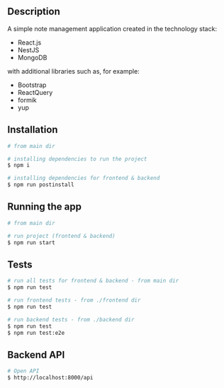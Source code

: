 ## Description

A simple note management application created in the technology stack:

- React.js
- NestJS
- MongoDB

with additional libraries such as, for example:

- Bootstrap
- ReactQuery
- formik
- yup

## Installation

```bash
# from main dir

# installing dependencies to run the project
$ npm i

# installing dependencies for frontend & backend
$ npm run postinstall
```

## Running the app

```bash
# from main dir

# run project (frontend & backend)
$ npm run start
```

## Tests

```bash
# run all tests for frontend & backend - from main dir
$ npm run test

# run frontend tests - from ./frontend dir
$ npm run test

# run backend tests - from ./backend dir
$ npm run test
$ npm run test:e2e
```

## Backend API

```bash
# Open API
$ http://localhost:8000/api
```
